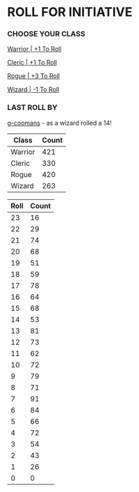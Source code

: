 # ROLL FOR INITIATIVE
### CHOOSE YOUR CLASS

[Warrior | +1 To Roll](https://github.com/benjaminsampica/benjaminsampica/issues/new?title=roll%7Cwarrior&body=Just+click+%27Submit+new+issue%27.)

[Cleric | +1 To Roll](https://github.com/benjaminsampica/benjaminsampica/issues/new?title=roll%7Ccleric&body=Just+click+%27Submit+new+issue%27.)

[Rogue | +3 To Roll](https://github.com/benjaminsampica/benjaminsampica/issues/new?title=roll%7Crogue&body=Just+click+%27Submit+new+issue%27.)

[Wizard | -1 To Roll](https://github.com/benjaminsampica/benjaminsampica/issues/new?title=roll%7Cwizard&body=Just+click+%27Submit+new+issue%27.)
### LAST ROLL BY
[g-coomans](https://www.github.com/g-coomans) - as a wizard rolled a 14!

|Class|Count|
|-|-|
|Warrior|421|
|Cleric|330|
|Rogue|420|
|Wizard|263|

|Roll|Count|
|-|-|
|23|16
|22|29
|21|74
|20|68
|19|51
|18|59
|17|78
|16|64
|15|68
|14|53
|13|81
|12|73
|11|62
|10|72
|9|79
|8|71
|7|91
|6|84
|5|66
|4|72
|3|54
|2|43
|1|26
|0|0
